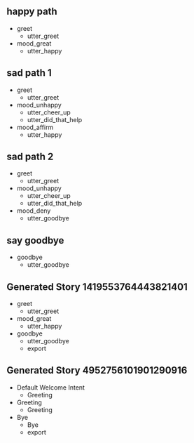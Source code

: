 ## happy path
* greet
  - utter_greet
* mood_great
  - utter_happy
​
## sad path 1
* greet
  - utter_greet
* mood_unhappy
  - utter_cheer_up
  - utter_did_that_help
* mood_affirm
  - utter_happy
​
## sad path 2
* greet
  - utter_greet
* mood_unhappy
  - utter_cheer_up
  - utter_did_that_help
* mood_deny
  - utter_goodbye
​
## say goodbye
* goodbye
  - utter_goodbye

## Generated Story 1419553764443821401
* greet
    - utter_greet
* mood_great
    - utter_happy
* goodbye
    - utter_goodbye
    - export
    
## Generated Story 4952756101901290916
* Default Welcome Intent
    - Greeting
* Greeting
    - Greeting
* Bye
    - Bye
    - export


